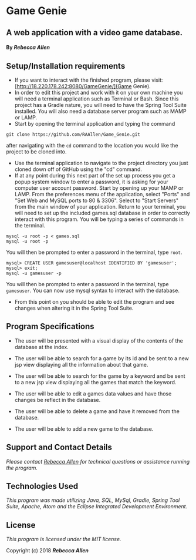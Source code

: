 # Game Genie

## A web application with a video game database.

#### By _**Rebecca Allen**_

## Setup/Installation requirements

* If you want to interact with the finished program, please visit: [http://18.220.178.242:8080/GameGenie/](Game Genie).
* In order to edit this project and work with it on your own machine you will need a terminal application such as Terminal or Bash. Since this project has a Gradle nature, you will need to have the Spring Tool Suite installed. You will also need a database server program such as MAMP or LAMP.
* Start by opening the terminal application and typing the command
```
git clone https://github.com/RAAllen/Game_Genie.git
```
after navigating with the `cd` command to the location you would like the project to be cloned into.
* Use the terminal application to navigate to the project directory you just cloned down off of GitHub using the "cd" command.
* If at any point during this next part of the set up process you get a popup system window to enter a password, it is asking for your computer user account password. Start by opening up your MAMP or LAMP. From the preferences menu of the application, select "Ports" and "Set Web and MySQL ports to 80 & 3306". Select to "Start Servers" from the main window of your application. Return to your terminal, you will need to set up the included games.sql database in order to correctly interact with this program. You will be typing a series of commands in the terminal.
```
mysql -u root -p < games.sql
mysql -u root -p
```
You will then be prompted to enter a password in the terminal, type `root`.
```
mysql> CREATE USER gamesuser@localhost IDENTIFIED BY 'gamesuser';
mysql> exit;
mysql -u gamesuser -p
```
You will then be prompted to enter a password in the terminal, type `gamesuser`. You can now use mysql syntax to interact with the database.
* From this point on you should be able to edit the program and see changes when altering it in the Spring Tool Suite.


## Program Specifications

* The user will be presented with a visual display of the contents of the database at the index.

* The user will be able to search for a game by its id and be sent to a new jsp view displaying all the information about that game.

* The user will be able to search for the game by a keyword and be sent to a new jsp view displaying all the games that match the keyword.

* The user will be able to edit a games data values and have those changes be reflect in the database.

* The user will be able to delete a game and have it removed from the database.

* The user will be able to add a new game to the database.


## Support and Contact Details

_Please contact [Rebecca Allen](RebeccaZarsky@gmail.com) for technical questions or assistance running the program._


## Technologies Used

_This program was made utilizing Java, SQL, MySql, Gradle, Spring Tool Suite, Apache, Atom and the Eclipse Integrated Development Environment._


## License

_This program is licensed under the MIT license._

Copyright (c) 2018 **_Rebecca Allen_**
